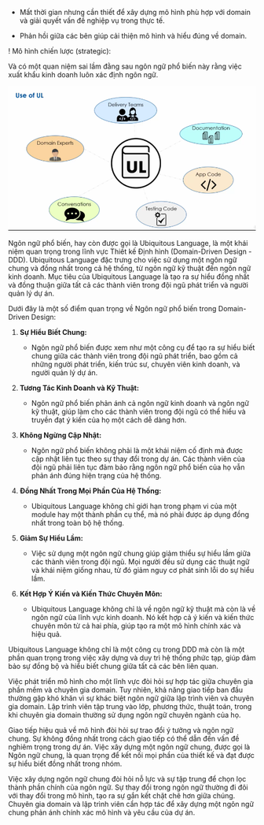 [](0.TrangBia.md)
[](0.DanhSach.md)
[](0.LoiCamOn_LoiMoDau.md)

[](1.0.GioiThieuChung.md)
[](1.1.GioiThieuMicroservice.md)
[](1.2.GioiThieuBaiToanHoaDonDienTu.md)
[](1.3.GioiThieuDDD.md)

[](2.0.ApDungDDDVoiBaiToanNghiepVu.md)

[](3.0.TrienKhaiKienTrucMicroservice.md)

[](0.KetLuan_TongKet.md)
[](_.TaiLieuThamKhao.md)

<!---->
<!-- Ngôn ngữ phổ biến (Ubiquitous Language) -->

- Mất thời gian nhưng cần thiết để xây dựng mô hình phù hợp với domain và giải quyết vấn đề nghiệp vụ trong thực tế.

<!--- **Xây dựng mô hình domain:**-->
<!--- **Đối thoại giữa bạn và chuyên gia nghiệp vụ:**-->

<!--- **Quan trọng của hiểu đúng domain:**-->
<!--- Khái niệm xuất hiện không tổ chức nhưng cần thiết để hiểu domain.-->
<!--- Cần tìm hiểu nhiều từ chuyên gia về domain.-->

<!--- Trao đổi giữa người kiến trúc phần mềm và chuyên gia domain.-->

- Phản hồi giữa các bên giúp cải thiện mô hình và hiểu đúng về domain.

<!---->

! Mô hình chiến lược (strategic):

<!--Nhóm kinh doanh sử dụng ngôn ngữ kinh doanh, trong khi nhóm công nghệ có xu hướng sử dụng các thuật ngữ kỹ thuật trong giao tiếp của họ.-->
<!--Sự khác biệt về ngôn ngữ giữa các nhóm kinh doanh và I.T. các nhóm có thể dẫn đến những thách thức về ngôn ngữ.-->
<!--Thiết kế hướng miền đề xuất sử dụng ngôn ngữ phổ biến để giải quyết những thách thức ngôn ngữ này.-->
<!---->
<!--đối với ngôn ngữ kinh doanh được sử dụng trong nhiều miền có thể dẫn đến nhầm lẫn. Nếu bạn đang sử dụng các thuật ngữ kinh doanh từ tên miền này sang tên miền khác thì điều đó có thể dẫn đến nhầm lẫn và hiểu sai.-->

<!--Thách thức để xây dựng các hệ thống phức tạp, các nhóm phải học nhiều ngôn ngữ kinh doanh được các chuyên gia sử dụng trong bối cảnh các miền hoặc miền phụ khác nhau.-->
<!--Thách thức cùng một thuật ngữ có thể xuất hiện trong bối cảnh các lĩnh vực kinh doanh khác nhau.-->
<!--Vì vậy, thách thức ở đây là cùng một thời điểm trên nhiều miền có thể có ý nghĩa khác nhau, tùy thuộc vào ngữ cảnh và điều này có thể gây nhầm lẫn giữa các mục.-->
<!--Thử thách thứ ba liên quan đến việc nó có biệt ngữ riêng.-->
<!--Thiết kế hướng miền gợi ý thiết lập một ngôn ngữ chung trong từng bối cảnh kinh doanh và ngôn ngữ này được tất cả các bên liên quan sử dụng. Ngôn ngữ này được gọi là ngôn ngữ phổ biến.-->

<!--Ngôn ngữ phổ biến là một trong những mô hình chiến lược và thiết kế hướng miền, thiết kế hướng miền, chẳng hạn như thiết lập một ngôn ngữ chung trong từng bối cảnh kinh doanh.-->

<!--ngôn ngữ phổ biến giải quyết tất cả những thách thức-->

<!--Ngôn ngữ phổ biến có thể được coi là một phương ngữ được sử dụng bởi các nhóm khác nhau trong một tổ chức.-->

<!--xác định bởi từ vựng và ngôn ngữ phổ biến có định nghĩa rõ ràng về ngữ cảnh mà từ vựng hoặc bảng chú giải thuật ngữ áp dụng.-->
<!--Bảng thuật ngữ này chứa các thuật ngữ và từ viết tắt phổ biến được sử dụng trong ngữ cảnh được xác định. Tùy chọn, nó cũng có thể giúp làm ví dụ về cách sử dụng các thuật ngữ và từ viết tắt, đồng thời nó cũng có thể có tham chiếu hoặc liên kết đến nội dung có liên quan.-->
<!---->
<!--Tại thời điểm này, bạn có thể nói rằng nó trông giống như Từ điển Doanh nghiệp Doanh nghiệp và bạn đã đúng ở một mức độ nào đó.-->
<!--Đó là một thuật ngữ từ điển, nhưng có sự khác biệt. Hãy để tôi giải thích nó bằng một ví dụ. Trong một bài giảng, tôi đã nói về kinh nghiệm của mình khi xây dựng một mô hình kinh doanh doanh nghiệp thống nhất.-->
<!--Dự án đó cũng bao gồm việc tạo ra một từ điển kinh doanh. Và từ điển kinh doanh mà tôi đã tạo này có các thuật ngữ trong toàn doanh nghiệp và nó cũng có logic cho nhiều mục khác.-->
<!--Và logic này về cơ bản đã hướng dẫn người sử dụng từ điển về ý nghĩa của thuật ngữ này trong các ngữ cảnh khác nhau.-->
<!--Và điều đó đã làm tăng thêm sự phức tạp cho việc sử dụng từ điển kinh doanh này. Khi kết thúc dự án này, tôi đã giao cuốn từ điển kinh doanh này cho một nhà phân tích kinh doanh, người quản lý nó một cách tập trung trong một trang tính Excel.-->
<!--Bạn có thể tưởng tượng cuốn từ điển kinh doanh này đã đi đến đâu trong một khoảng thời gian.
-->
<!---->
<!--Ngôn ngữ phổ biến không được tạo và quản lý tập trung.-->
<!--Có nhiều ngôn ngữ phổ biến trong một tổ chức. Vì vậy, trong trường hợp của ngân hàng, sẽ có một ngôn ngữ phổ biến cho tài khoản tiết kiệm và một ngôn ngữ phổ biến cho tài khoản tín dụng, đồng thời các nhóm tài khoản tiết kiệm và thẻ tín dụng sẽ tạo và quản lý các ngôn ngữ phổ biến này một cách độc lập.-->

<!--Ngôn ngữ phổ biến bao gồm các cuốn sách thường được sử dụng bởi cả chuyên gia kinh doanh và chuyên gia công nghệ.-->

Và có một quan niệm sai lầm đằng sau ngôn ngữ phổ biến này rằng việc xuất khẩu kinh doanh luôn xác định ngôn ngữ.

<!--Trên thực tế, điều đó không phổ biến. Ngôn ngữ không bị áp đặt bởi các chuyên gia. Và không chỉ vậy, nó không phải là ngôn ngữ được sử dụng trong ngành.-->

<!--Hãy coi nó như một ngôn ngữ nhóm, một ngôn ngữ bộ lạc phát triển hoặc phát triển theo thời gian thông qua sự cộng tác giữa doanh nghiệp và các chuyên gia công nghệ.-->

<!--Nhóm tạo ra ngôn ngữ phổ biến có thể sử dụng nhiều kỹ thuật, chẳng hạn như vẽ sơ đồ quy trình, câu chuyện của người dùng, viết kịch bản phân cảnh và thậm chí là gây bão.-->

<!--Và điều này dẫn đến việc tạo ra ngôn ngữ phổ biến. Điều quan trọng cần ghi nhớ là việc tạo ra ngôn ngữ phổ biến không phải là công việc chỉ làm một lần.-->
<!--Đó là một quá trình liên tục vì ngôn ngữ phải mất một thời gian để đạt đến mức độ trưởng thành cao. Khi một câu hỏi phổ biến được đặt ra vào thời điểm này là liệu có bất kỳ công cụ đặc biệt nào để tạo và quản lý ngôn ngữ phổ biến hay không thì câu trả lời ngắn gọn là không.-->
<!--Bạn có thể sử dụng bất kỳ công cụ nào miễn là nó giúp tất cả thành viên trong nhóm có thể tiếp cận được ngôn ngữ phổ biến này. Các công cụ cộng tác và chia sẻ kiến ​​thức như hội nghị và quip thường được sử dụng.-->
<!--Xin lưu ý rằng đây không phải là công cụ cộng tác và chia sẻ kiến ​​thức duy nhất. Bất kỳ công cụ nào có sẵn trong tổ chức của bạn sẽ giúp các thành viên trong nhóm của chúng tôi có thể dễ dàng tiếp cận ngôn ngữ phổ biến này.-->

<!--Khi nhóm đã đạt đến mức độ trưởng thành khá cao đối với ngôn ngữ phổ biến của mình, họ nên bắt đầu sử dụng nó cho mọi thứ.-->
<!--Và sau đó ngôn ngữ này sẽ phát triển theo thời gian. Các chuyên gia tên miền nên sử dụng nó. Các đội giao hàng phải sử dụng nó cho công việc chung hàng ngày của họ.-->
<!--Và tất cả tài liệu nên sử dụng ngôn ngữ phổ biến nếu nhóm đang phát triển tài liệu và họ tạo một thuật ngữ mới hoặc tìm thấy một thuật ngữ mới, thì thuật ngữ đó sẽ được thêm vào ngôn ngữ phổ biến vào cuối ngày.-->
<!--Ngôn ngữ phổ biến phải đóng vai trò là nguồn thông tin chính xác cho tất cả mọi người sử dụng vào thời điểm ngôn ngữ phổ biến đó được sử dụng trong mã ứng dụng cũng như trong mã thử nghiệm.-->
<!--Cuối cùng nhưng không kém phần quan trọng, các nhóm phải sử dụng ngôn ngữ phổ biến trong tất cả các cuộc trò chuyện của mình.-->

![Alt text](image-1.png)

<!--Vì vậy, tại thời điểm này bạn có thể hỏi lợi ích của việc làm đó là gì?-->
<!--Mọi thứ trở nên nhất quán và dễ theo dõi hơn đối với cả chuyên gia tên miền cũng như chuyên gia ID. Một tác dụng phụ thú vị của ngôn ngữ phổ biến là nó giúp xác định các liên hệ chồng chéo.-->
<!--Và điều đó có nghĩa là chúng ta có thể sử dụng ngôn ngữ phổ biến để chia các mối liên hệ kinh doanh của mình thành các phần nhỏ hơn và theo các thiết kế khác nhau về miền. Những phần nhỏ hơn của bối cảnh này được gọi là bối cảnh liên kết. Thêm về điều này trong các bài giảng sau.-->

<!--Ngôn ngữ phổ biến phát triển trong một khoảng thời gian.-->
<!--Đây không phải là công việc chỉ làm một lần mà nó được tạo ra bởi sự cộng tác giữa chuyên gia tên miền và chuyên gia công nghệ.-->
<!--Ngôn ngữ phổ biến không yêu cầu bất kỳ công cụ đặc biệt nào mà bạn có thể sử dụng bất kỳ nền tảng cộng tác tri thức nào.-->

<!--Hướng dẫn 5/7-->

Ngôn ngữ phổ biến, hay còn được gọi là Ubiquitous Language, là một khái niệm quan trọng trong lĩnh vực Thiết kế Định hình (Domain-Driven Design - DDD). Ubiquitous Language đặc trưng cho việc sử dụng một ngôn ngữ chung và đồng nhất trong cả hệ thống, từ ngôn ngữ kỹ thuật đến ngôn ngữ kinh doanh. Mục tiêu của Ubiquitous Language là tạo ra sự hiểu đồng nhất và đồng thuận giữa tất cả các thành viên trong đội ngũ phát triển và người quản lý dự án.

Dưới đây là một số điểm quan trọng về Ngôn ngữ phổ biến trong Domain-Driven Design:

1. **Sự Hiểu Biết Chung:**

   - Ngôn ngữ phổ biến được xem như một công cụ để tạo ra sự hiểu biết chung giữa các thành viên trong đội ngũ phát triển, bao gồm cả những người phát triển, kiến trúc sư, chuyên viên kinh doanh, và người quản lý dự án.

2. **Tương Tác Kinh Doanh và Kỹ Thuật:**

   - Ngôn ngữ phổ biến phản ánh cả ngôn ngữ kinh doanh và ngôn ngữ kỹ thuật, giúp làm cho các thành viên trong đội ngũ có thể hiểu và truyền đạt ý kiến của họ một cách dễ dàng hơn.

3. **Không Ngừng Cập Nhật:**

   - Ngôn ngữ phổ biến không phải là một khái niệm cố định mà được cập nhật liên tục theo sự thay đổi trong dự án. Các thành viên của đội ngũ phải liên tục đảm bảo rằng ngôn ngữ phổ biến của họ vẫn phản ánh đúng hiện trạng của hệ thống.

4. **Đồng Nhất Trong Mọi Phần Của Hệ Thống:**

   - Ubiquitous Language không chỉ giới hạn trong phạm vi của một module hay một thành phần cụ thể, mà nó phải được áp dụng đồng nhất trong toàn bộ hệ thống.

5. **Giảm Sự Hiểu Lầm:**

   - Việc sử dụng một ngôn ngữ chung giúp giảm thiểu sự hiểu lầm giữa các thành viên trong đội ngũ. Mọi người đều sử dụng các thuật ngữ và khái niệm giống nhau, từ đó giảm nguy cơ phát sinh lỗi do sự hiểu lầm.

6. **Kết Hợp Ý Kiến và Kiến Thức Chuyên Môn:**
   - Ubiquitous Language không chỉ là về ngôn ngữ kỹ thuật mà còn là về ngôn ngữ của lĩnh vực kinh doanh. Nó kết hợp cả ý kiến và kiến thức chuyên môn từ cả hai phía, giúp tạo ra một mô hình chính xác và hiệu quả.

Ubiquitous Language không chỉ là một công cụ trong DDD mà còn là một phần quan trọng trong việc xây dựng và duy trì hệ thống phức tạp, giúp đảm bảo sự đồng bộ và hiểu biết chung giữa tất cả các bên liên quan.

<!-- Tóm tắt: -->

Việc phát triển mô hình cho một lĩnh vực đòi hỏi sự hợp tác giữa chuyên gia phần mềm và chuyên gia domain. Tuy nhiên, khả năng giao tiếp ban đầu thường gặp khó khăn vì sự khác biệt ngôn ngữ giữa lập trình viên và chuyên gia domain. Lập trình viên tập trung vào lớp, phương thức, thuật toán, trong khi chuyên gia domain thường sử dụng ngôn ngữ chuyên ngành của họ.

Giao tiếp hiệu quả về mô hình đòi hỏi sự trao đổi ý tưởng và ngôn ngữ chung. Sự không đồng nhất trong cách giao tiếp có thể dẫn đến vấn đề nghiêm trọng trong dự án. Việc xây dựng một ngôn ngữ chung, được gọi là Ngôn ngữ chung, là quan trọng để kết nối mọi phần của thiết kế và đạt được sự hiểu biết đồng nhất trong nhóm.

Việc xây dựng ngôn ngữ chung đòi hỏi nỗ lực và sự tập trung để chọn lọc thành phần chính của ngôn ngữ. Sự thay đổi trong ngôn ngữ thường đi đôi với thay đổi trong mô hình, tạo ra sự gắn kết chặt chẽ hơn giữa chúng. Chuyên gia domain và lập trình viên cần hợp tác để xây dựng một ngôn ngữ chung phản ánh chính xác mô hình và yêu cầu của dự án.
